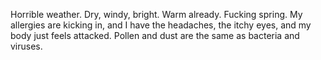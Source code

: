 Horrible weather. Dry, windy, bright. Warm already. Fucking spring. My allergies are kicking in, and I have the headaches, the itchy eyes, and my body just feels attacked. Pollen and dust are the same as bacteria and viruses.
